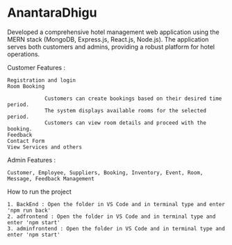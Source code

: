# AnantaraDhigu

Developed a comprehensive hotel management web application using the MERN stack (MongoDB, Express.js, React.js, Node.js). The application serves both customers and admins, providing a robust platform for hotel operations.

Customer Features :

    Registration and login
    Room Booking

                Customers can create bookings based on their desired time period.
                The system displays available rooms for the selected period.
                Customers can view room details and proceed with the booking.
    Feedback
    Contact Form
    View Services and others
Admin Features :

    Customer, Employee, Suppliers, Booking, Inventory, Event, Room, Message, Feedback Management

How to run the project

    1. BackEnd : Open the folder in VS Code and in terminal type and enter 'npm run back'
    2. adfrontend : Open the folder in VS Code and in terminal type and enter 'npm start'
    3. adminfrontend : Open the folder in VS Code and in terminal type and enter 'npm start'